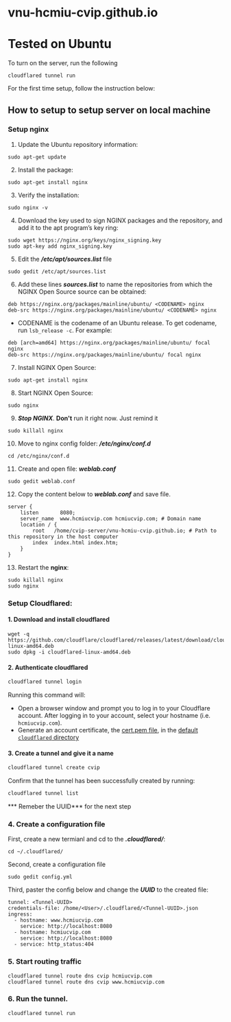 # vnu-hcmiu-cvip.github.io
# Tested on Ubuntu

To turn on the server, run the following
```
cloudflared tunnel run
```

For the first time setup, follow the instruction below:

## How to setup to setup server on local machine

### Setup nginx

1. Update the Ubuntu repository information:
```
sudo apt-get update
```
2. Install the package:
```
sudo apt-get install nginx
```
3. Verify the installation:
```
sudo nginx -v
```
4. Download the key used to sign NGINX packages and the repository, and add it to the apt program’s key ring:
```
sudo wget https://nginx.org/keys/nginx_signing.key
sudo apt-key add nginx_signing.key
```
5. Edit the ***/etc/apt/sources.list*** file
```
sudo gedit /etc/apt/sources.list
```
6. Add these lines ***sources.list*** to name the repositories from which the NGINX Open Source source can be obtained:
```
deb https://nginx.org/packages/mainline/ubuntu/ <CODENAME> nginx
deb-src https://nginx.org/packages/mainline/ubuntu/ <CODENAME> nginx
```
+ CODENAME is the codename of an Ubuntu release. To get codename, run ```lsb_release -c```. 
For example:
```
deb [arch=amd64] https://nginx.org/packages/mainline/ubuntu/ focal nginx
deb-src https://nginx.org/packages/mainline/ubuntu/ focal nginx
```

7. Install NGINX Open Source:
```
sudo apt-get install nginx
```
8. Start NGINX Open Source:
```
sudo nginx
```
9. ***Stop NGINX***. **Don't** run it right now. Just remind it
```
sudo killall nginx
```
10. Move to nginx config folder: ***/etc/nginx/conf.d***
```
cd /etc/nginx/conf.d
```
11. Create and open file: ***weblab.conf***
```
sudo gedit weblab.conf
```
12. Copy the content below to ***weblab.conf*** and save file.
```
server {
    listen       8080;
    server_name  www.hcmiucvip.com hcmiucvip.com; # Domain name
    location / {
        root   /home/cvip-server/vnu-hcmiu-cvip.github.io; # Path to this repository in the host computer
        index  index.html index.htm;
    }
}
```
13. Restart the **nginx**:
```
sudo killall nginx
sudo nginx
```

### Setup Cloudflared:
#### 1. Download and install cloudflared
```
wget -q https://github.com/cloudflare/cloudflared/releases/latest/download/cloudflared-linux-amd64.deb 
sudo dpkg -i cloudflared-linux-amd64.deb
```
#### 2. Authenticate cloudflared
```bash
cloudflared tunnel login
```
Running this command will:
- Open a browser window and prompt you to log in to your Cloudflare account. After logging in to your account, select your hostname (i.e. `hcmiucvip.com`).
- Generate an account certificate, the [cert.pem file](/cloudflare-one/connections/connect-apps/install-and-setup/tunnel-useful-terms/#cert-pem), in the [default `cloudflared` directory](/cloudflare-one/connections/connect-apps/install-and-setup/tunnel-useful-terms/#default-cloudflared-directory)

#### 3. Create a tunnel and give it a name

```bash
cloudflared tunnel create cvip
```

Confirm that the tunnel has been successfully created by running:

```bash
cloudflared tunnel list
```

*** Remeber the UUID*** for the next step

### 4. Create a configuration file

First, create a new termianl and cd to the ***.cloudflared/***:
```
cd ~/.cloudflared/
```
Second, create  a configuration file
```
sudo gedit config.yml
```

Third, paster the config below and change the ***UUID*** to the created file:
```
tunnel: <Tunnel-UUID>
credentials-file: /home/<User>/.cloudflared/<Tunnel-UUID>.json
ingress:
  - hostname: www.hcmiucvip.com
    service: http://localhost:8080
  - hostname: hcmiucvip.com
    service: http://localhost:8080
  - service: http_status:404
```
### 5. Start routing traffic
```
cloudflared tunnel route dns cvip hcmiucvip.com
cloudflared tunnel route dns cvip www.hcmiucvip.com
```

### 6. Run the tunnel. 
```
cloudflared tunnel run
```
